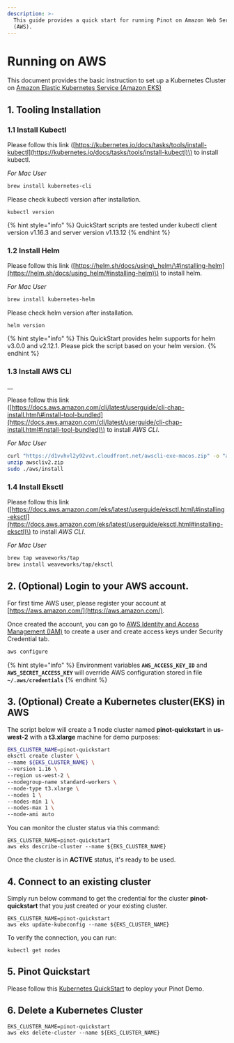 ```yaml
---
description: >-
  This guide provides a quick start for running Pinot on Amazon Web Services
  (AWS).
---
```


# Running on AWS

This document provides the basic instruction to set up a Kubernetes Cluster on [Amazon Elastic Kubernetes Service \(Amazon EKS\)](https://aws.amazon.com/eks/)

## 1. Tooling Installation

### **1.1 Install Kubectl**

Please follow this link \([https://kubernetes.io/docs/tasks/tools/install-kubectl](https://kubernetes.io/docs/tasks/tools/install-kubectl)\) to install kubectl.

_For Mac User_

```bash
brew install kubernetes-cli
```

Please check kubectl version after installation.

```text
kubectl version
```

{% hint style="info" %}
QuickStart scripts are tested under kubectl client version v1.16.3 and server version v1.13.12
{% endhint %}

### **1.2 Install Helm**

Please follow this link \([https://helm.sh/docs/using\_helm/\#installing-helm](https://helm.sh/docs/using_helm/#installing-helm)\) to install helm.

_For Mac User_

```bash
brew install kubernetes-helm
```

Please check helm version after installation.

```text
helm version
```

{% hint style="info" %}
This QuickStart provides helm supports for helm v3.0.0 and v2.12.1. Please pick the script based on your helm version.
{% endhint %}

### **1.3 Install AWS CLI**

\_\_

Please follow this link \([https://docs.aws.amazon.com/cli/latest/userguide/cli-chap-install.html\#install-tool-bundled](https://docs.aws.amazon.com/cli/latest/userguide/cli-chap-install.html#install-tool-bundled)\) to install _AWS CLI_.

_For Mac User_

```bash
curl "https://d1vvhvl2y92vvt.cloudfront.net/awscli-exe-macos.zip" -o "awscliv2.zip"
unzip awscliv2.zip
sudo ./aws/install
```

### **1.4 Install Eksctl**

Please follow this link \([https://docs.aws.amazon.com/eks/latest/userguide/eksctl.html\#installing-eksctl](https://docs.aws.amazon.com/eks/latest/userguide/eksctl.html#installing-eksctl)\) to install _AWS CLI_.

_For Mac User_

```bash
brew tap weaveworks/tap
brew install weaveworks/tap/eksctl
```

## 2. \(Optional\) **Login to your AWS account.**

For first time AWS user, please register your account at [https://aws.amazon.com/](https://aws.amazon.com/).

Once created the account, you can go to [AWS Identity and Access Management \(IAM\)](https://console.aws.amazon.com/iam/home#/home) to create a user and create access keys under Security Credential tab. 

```bash
aws configure
```

{% hint style="info" %}
Environment variables **`AWS_ACCESS_KEY_ID`** and **`AWS_SECRET_ACCESS_KEY`** will override  AWS configuration stored in file **`~/.aws/credentials`**
{% endhint %}

## 3. \(Optional\) Create a Kubernetes cluster\(EKS\) in AWS 

The script below will create a **1** node cluster named **pinot-quickstart** in **us-west-2** with a **t3.xlarge** machine for demo purposes:

```bash
EKS_CLUSTER_NAME=pinot-quickstart
eksctl create cluster \
--name ${EKS_CLUSTER_NAME} \
--version 1.16 \
--region us-west-2 \
--nodegroup-name standard-workers \
--node-type t3.xlarge \
--nodes 1 \
--nodes-min 1 \
--nodes-max 1 \
--node-ami auto
```

You can monitor the cluster status via this command:

```text
EKS_CLUSTER_NAME=pinot-quickstart
aws eks describe-cluster --name ${EKS_CLUSTER_NAME}
```

Once the cluster is in **ACTIVE** status, it's ready to be used.

## **4. Connect to an existing cluster**

Simply run below command to get the credential for the cluster **pinot-quickstart** that you just created or your existing cluster.

```text
EKS_CLUSTER_NAME=pinot-quickstart
aws eks update-kubeconfig --name ${EKS_CLUSTER_NAME}
```

To verify the connection, you can run:

```text
kubectl get nodes
```

## 5. Pinot Quickstart

Please follow this [Kubernetes QuickStart](../kubernetes-quickstart.md) to deploy your Pinot Demo.

## 6. Delete a Kubernetes Cluster

```text
EKS_CLUSTER_NAME=pinot-quickstart
aws eks delete-cluster --name ${EKS_CLUSTER_NAME}
```

